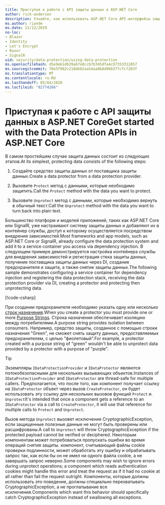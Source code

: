 ```yaml
---
title: Приступая к работе с API защиты данных в ASP.NET Core
author: rick-anderson
description: Узнайте, как использовать ASP.NET Core API-интерфейсы защиты данных для защиты и снятия защиты данных в приложении.
ms.author: riande
ms.date: 11/12/2019
no-loc:
- Blazor
- Identity
- Let's Encrypt
- Razor
- SignalR
uid: security/data-protection/using-data-protection
ms.openlocfilehash: d5e9e61db39a67e8ccb7b345dfa4c97353312857
ms.sourcegitcommit: 70e5f982c218db82aa54aa8b8d96b377cfc7283f
ms.translationtype: MT
ms.contentlocale: ru-RU
ms.lasthandoff: 05/04/2020
ms.locfileid: "82774266"
---
```

# <a name="get-started-with-the-data-protection-apis-in-aspnet-core"></a><span data-ttu-id="b9565-103">Приступая к работе с API защиты данных в ASP.NET Core</span><span class="sxs-lookup"><span data-stu-id="b9565-103">Get started with the Data Protection APIs in ASP.NET Core</span></span>

<a name="security-data-protection-getting-started"></a>

<span data-ttu-id="b9565-104">В самом простейшем случае защита данных состоит из следующих этапов.</span><span class="sxs-lookup"><span data-stu-id="b9565-104">At its simplest, protecting data consists of the following steps:</span></span>

1. <span data-ttu-id="b9565-105">Создайте средство защиты данных от поставщика защиты данных.</span><span class="sxs-lookup"><span data-stu-id="b9565-105">Create a data protector from a data protection provider.</span></span>

2. <span data-ttu-id="b9565-106">Вызовите `Protect` метод с данными, которые необходимо защитить.</span><span class="sxs-lookup"><span data-stu-id="b9565-106">Call the `Protect` method with the data you want to protect.</span></span>

3. <span data-ttu-id="b9565-107">Вызовите `Unprotect` метод с данными, которые необходимо вернуть в обычный текст.</span><span class="sxs-lookup"><span data-stu-id="b9565-107">Call the `Unprotect` method with the data you want to turn back into plain text.</span></span>

<span data-ttu-id="b9565-108">Большинство платформ и моделей приложений, таких как ASP.NET Core или SignalR, уже настраивают систему защиты данных и добавляют их в контейнер службы, доступ к которому осуществляется посредством внедрения зависимостей.</span><span class="sxs-lookup"><span data-stu-id="b9565-108">Most frameworks and app models, such as ASP.NET Core or SignalR, already configure the data protection system and add it to a service container you access via dependency injection.</span></span> <span data-ttu-id="b9565-109">В следующем примере демонстрируется настройка контейнера службы для внедрения зависимостей и регистрация стека защиты данных, получение поставщика защиты данных через DI, создание предохранителя и защита, а также снятие защиты данных.</span><span class="sxs-lookup"><span data-stu-id="b9565-109">The following sample demonstrates configuring a service container for dependency injection and registering the data protection stack, receiving the data protection provider via DI, creating a protector and protecting then unprotecting data.</span></span>

[!code-csharp[](../../security/data-protection/using-data-protection/samples/protectunprotect.cs?highlight=26,34,35,36,37,38,39,40)]

<span data-ttu-id="b9565-110">При создании предохранителя необходимо указать одну или несколько [строк назначения](xref:security/data-protection/consumer-apis/purpose-strings).</span><span class="sxs-lookup"><span data-stu-id="b9565-110">When you create a protector you must provide one or more [Purpose Strings](xref:security/data-protection/consumer-apis/purpose-strings).</span></span> <span data-ttu-id="b9565-111">Строка назначения обеспечивает изоляцию между потребителями.</span><span class="sxs-lookup"><span data-stu-id="b9565-111">A purpose string provides isolation between consumers.</span></span> <span data-ttu-id="b9565-112">Например, средство защиты, созданное с помощью строки назначения "Green", не сможет снять защиту данных, предоставляемых предохранителем, с целью "фиолетовый".</span><span class="sxs-lookup"><span data-stu-id="b9565-112">For example, a protector created with a purpose string of "green" wouldn't be able to unprotect data provided by a protector with a purpose of "purple".</span></span>

>[!TIP]
> <span data-ttu-id="b9565-113">Экземпляры `IDataProtectionProvider` и `IDataProtector` являются потокобезопасными для нескольких вызывающих объектов.</span><span class="sxs-lookup"><span data-stu-id="b9565-113">Instances of `IDataProtectionProvider` and `IDataProtector` are thread-safe for multiple callers.</span></span> <span data-ttu-id="b9565-114">Предполагается, что после того, как компонент получает ссылку на `IDataProtector` объект через вызов `CreateProtector`, он будет использовать эту ссылку для нескольких вызовов функций `Protect` и. `Unprotect`</span><span class="sxs-lookup"><span data-stu-id="b9565-114">It's intended that once a component gets a reference to an `IDataProtector` via a call to `CreateProtector`, it will use that reference for multiple calls to `Protect` and `Unprotect`.</span></span>
>
><span data-ttu-id="b9565-115">Вызов метода `Unprotect` вызовет исключение CryptographicException, если защищенные полезные данные не могут быть проверены или расшифрованы.</span><span class="sxs-lookup"><span data-stu-id="b9565-115">A call to `Unprotect` will throw CryptographicException if the protected payload cannot be verified or deciphered.</span></span> <span data-ttu-id="b9565-116">Некоторым компонентам может потребоваться пропускать ошибки во время операций снятия защиты. компонент, считывающий файлы cookie проверки подлинности, может обработать эту ошибку и обрабатывать запрос так, как если бы он не имел ни одного файла cookie, а не завершать запрос неверно.</span><span class="sxs-lookup"><span data-stu-id="b9565-116">Some components may wish to ignore errors during unprotect operations; a component which reads authentication cookies might handle this error and treat the request as if it had no cookie at all rather than fail the request outright.</span></span> <span data-ttu-id="b9565-117">Компоненты, которые должны использовать это поведение, должны специально перехватывать CryptographicException, а не проглатывание все исключения.</span><span class="sxs-lookup"><span data-stu-id="b9565-117">Components which want this behavior should specifically catch CryptographicException instead of swallowing all exceptions.</span></span>
